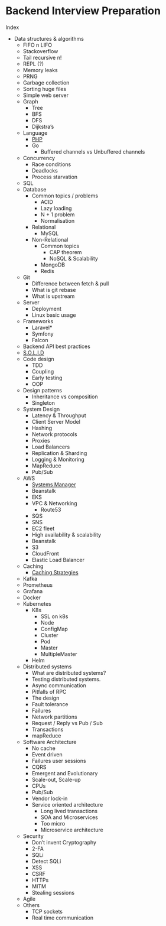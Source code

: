 # Backend Interview Preparation

Index

+ Data structures & algorithms
   + FIFO n LIFO
   + Stackoverflow
   + Tail recursive n!
   + REPL (?)
   + Memory leaks
   + PRNG
   + Garbage collection
   + Sorting huge files
   + Simple web server
   + Graph
      + Tree
      + BFS
      + DFS
      + Dijkstra’s
   + Language
      + [PHP](languages/php.md)
      + Go
         + Buffered channels vs Unbuffered channels
   + Concurrency
      + Race conditions
      + Deadlocks
      + Process starvation
   + SQL
   + Database
      + Common topics / problems
         + ACID
         + Lazy loading
         + N + 1 problem
         + Normalisation
      + Relational
         + MySQL
      + Non-Relational
         + Common topics
            + CAP theorem
            + NoSQL & Scalability
         + MongoDB
         + Redis
   + Git
      + Difference between fetch & pull
      + What is git rebase
      + What is upstream
   + Server
      + Deployment
      + Linux basic usage
   + Frameworks
      + Laravel*
      + Symfony
      + Falcon
   + Backend API best practices
   + [S.O.L.I.D](solid.md)
   + Code design
      + TDD
      + Coupling
      + Early testing
      + OOP
   + Design patterns
      + Inheritance vs composition
      + Singleton
   + System Design
      + Latency & Throughput
      + Client Server Model
      + Hashing
      + Network protocols
      + Proxies
      + Load Balancers
      + Replication & Sharding
      + Logging & Monitoring
      + MapReduce
      + Pub/Sub
   + AWS
      + [Systems Manager](aws/ssm.md) 
      + Beanstalk
      + EKS
      + VPC & Networking
         + Route53
      + SQS
      + SNS
      + EC2 fleet
      + High availability & scalability
      + Beanstalk
      + S3
      + CloudFront
      + Elastic Load Balancer
   + Caching
      + [Caching Strategies](caching/strategies.md)
   + Kafka
   + Prometheus
   + Grafana
   + Docker
   + Kubernetes
      + K8s
         + SSL on k8s
         + Node
         + ConfigMap
         + Cluster
         + Pod
         + Master
         + MultipleMaster
      + Helm
   + Distributed systems
      + What are distributed systems?
      + Testing distributed systems.
      + Async communication
      + Pitfalls of RPC
      + The design
      + Fault tolerance
      + Failures
      + Network partitions
      + Request / Reply vs Pub / Sub
      + Transactions
      + mapReduce
   + Software Architecture
      + No cache
      + Event driven
      + Failures user sessions
      + CQRS
      + Emergent and Evolutionary
      + Scale-out, Scale-up
      + CPUs
      + Pub/Sub
      + Vendor lock-in
      + Service oriented architecture
         + Long lived transactions
         + SOA and Microservices
         + Too micro
         + Microservice architecture
   + Security
      + Don’t invent Cryptography
      + 2-FA
      + SQLi
      + Detect SQLi
      + XSS
      + CSRF
      + HTTPs
      + MITM
      + Stealing sessions
   + Agile
   + Others
      + TCP sockets
      + Real time communication

